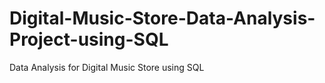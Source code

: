 # Digital-Music-Store-Data-Analysis-Project-using-SQL
Data Analysis for Digital Music Store using SQL
